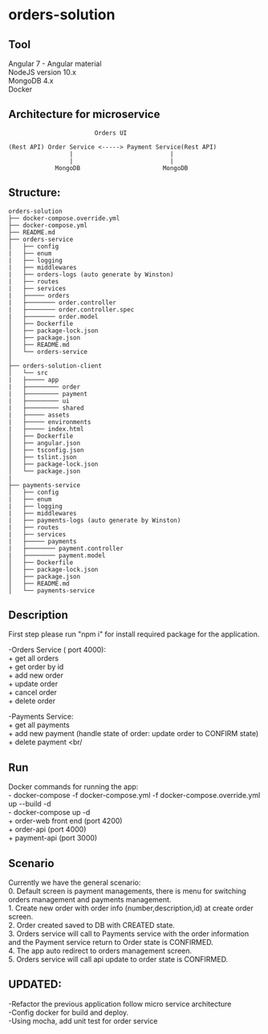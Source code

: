 # orders-solution 

## Tool
Angular 7 - Angular material <br/>
NodeJS version 10.x  <br/>
MongoDB 4.x <br/>
Docker <br/>

## Architecture for microservice

                            Orders UI
                                           
    (Rest API) Order Service <-----> Payment Service(Rest API) 
                     |                           |
                     |                           |
                 MongoDB                       MongoDB
## Structure:

    orders-solution
    ├── docker-compose.override.yml
    ├── docker-compose.yml
    ├── README.md
    ├── orders-service       
    │   ├── config
    |   ├── enum
    |   ├── logging
    |   ├── middlewares
    |   ├── orders-logs (auto generate by Winston)
    |   ├── routes
    |   ├── services
    |   ├───── orders
    |   ├──────── order.controller
    |   ├──────── order.controller.spec
    |   ├──────── order.model
    │   ├── Dockerfile
    │   ├── package-lock.json
    │   ├── package.json
    │   ├── README.md
    │   └── orders-service
    │  
    ├── orders-solution-client  
    │   └── src
    |   ├───── app
    |   ├───────── order
    |   ├───────── payment
    |   ├───────── ui
    |   ├───────── shared
    |   ├───── assets
    |   ├───── environments
    |   ├───── index.html
    │   ├── Dockerfile
    │   ├── angular.json
    │   ├── tsconfig.json
    │   ├── tslint.json
    │   ├── package-lock.json
    │   └── package.json
    |
    ├── payments-service    
    │   ├── config
    |   ├── enum
    |   ├── logging
    |   ├── middlewares
    |   ├── payments-logs (auto generate by Winston)
    |   ├── routes
    |   ├── services
    |   ├───── payments
    |   ├──────── payment.controller
    |   ├──────── payment.model
    │   ├── Dockerfile
    │   ├── package-lock.json
    │   ├── package.json
    │   ├── README.md
    │   └── payments-service
                     
## Description

First step please run "npm i" for install required package for the application.<br/>

-Orders Service ( port 4000): <br/>
    + get all orders <br/>
    + get order by id <br/>
    + add new order <br/>
    + update order <br/>
    + cancel order <br/>
    + delete order <br/>

-Payments Service: <br/>
    + get all payments <br/>
    + add new payment (handle state of order: update order to CONFIRM state) <br/>
    + delete payment <br/
    
## Run

   Docker commands for running the app:  <br/>
    - docker-compose -f docker-compose.yml -f docker-compose.override.yml up --build -d <br/>
    - docker-compose up -d <br/>
            + order-web front end (port 4200)<br/>
            + order-api (port 4000) <br/>
            + payment-api (port 3000)  <br/>
## Scenario

Currently we have the general scenario:  <br/>
    0. Default screen is payment managements, there is menu for switching orders management and payments management. <br/>
    1. Create new order with order info (number,description,id) at create order screen. <br/>
    2. Order created saved to DB with CREATED state.<br/>
    3. Orders service will call to Payments service with the order information and the Payment service return to Order state is CONFIRMED.<br/>
    4. The app auto redirect to orders management screen.<br/>
    5. Orders service will call api update to order state is CONFIRMED.<br/>
    
## UPDATED:<br/>

  -Refactor the previous application follow micro service architecture <br/>
  -Config docker for build and deploy. <br/>
  -Using mocha, add unit test for order service <br/>

